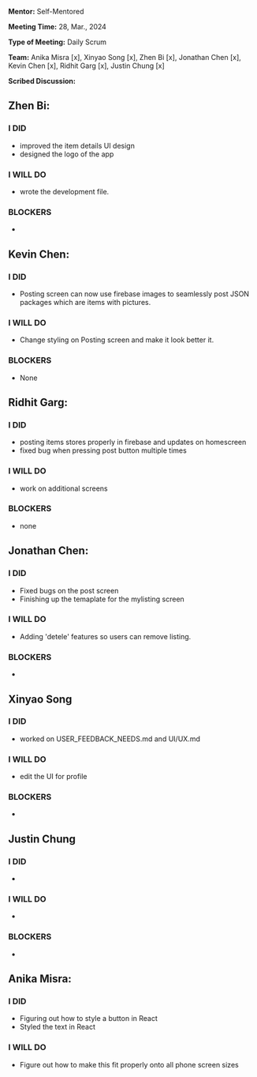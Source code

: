 **Mentor:** Self-Mentored

**Meeting Time:** 28, Mar., 2024

**Type of Meeting:** Daily Scrum

**Team:** Anika Misra [x], Xinyao Song [x], Zhen Bi [x], Jonathan Chen [x], Kevin Chen [x], Ridhit Garg [x], Justin Chung [x]

**Scribed Discussion:**

## **Zhen Bi:**  
### **I DID**  
- improved the item details UI design
- designed the logo of the app

### **I WILL DO**  
- wrote the development file.
  
### **BLOCKERS**  
- 

## **Kevin Chen:**  
### **I DID**  
- Posting screen can now use firebase images to seamlessly post JSON packages which are items with pictures.

### **I WILL DO**  
- Change styling on Posting screen and make it look better it.

### **BLOCKERS**  
- None

## **Ridhit Garg:**  
### **I DID**  
- posting items stores properly in firebase and updates on homescreen
- fixed bug when pressing post button multiple times

### **I WILL DO**  
- work on additional screens

### **BLOCKERS**  
- none

## **Jonathan Chen:**  
### **I DID**  
- Fixed bugs on the post screen
- Finishing up the temaplate for the mylisting screen

### **I WILL DO**  
- Adding 'detele' features so users can remove listing.

### **BLOCKERS**  
- 

## **Xinyao Song**  
### **I DID**  
- worked on USER_FEEDBACK_NEEDS.md and UI/UX.md

### **I WILL DO**  
- edit the UI for profile

### **BLOCKERS**  
-

## **Justin Chung**  
### **I DID**  
- 

### **I WILL DO**  
- 

### **BLOCKERS**  
-

## **Anika Misra:**  
### **I DID**  
- Figuring out how to style a button in React
- Styled the text in React

### **I WILL DO**  
- Figure out how to make this fit properly onto all phone screen sizes
